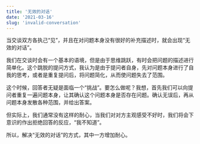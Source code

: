```yaml
---
title: '无效的对话'
date: '2021-03-16'
slug: 'invalid-conversation'
---
```


当交谈双方各执己“见”，并且在对问题本身没有很好的补充描述时，就会出现“无效的对话”。

我们在交谈时会有一个基本的语境，但是由于思维跳跃，有时会把问题的描述进行简单化。这个跳脱的提问方式，我认为是由于提问者自身，先对问题本身进行了自我的思考，或者是重复提问后，将问题简化，从而使问题失去了范围。

这个时候，回答者无疑是面临一个“挑战”。要怎么做呢？我想，首先我们可以向提问者重复一遍问题本身，让其确认这个问题本身是否存在问题。确认无误后，再从问题本身发散各种范围，并给出答案。

但实际上，我们通常没有这样的耐心，当我们对对方主观感受不好时，我们将会下意识的作出拒绝回答的反应，“我不知道”。

所以，解决“无效的对话”的方式，其中一方增加耐心。
